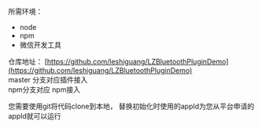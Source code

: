 所需环境：

- node 
- npm
- 微信开发工具


仓库地址： [https://github.com/leshiguang/LZBluetoothPluginDemo](https://github.com/leshiguang/LZBluetoothPluginDemo)<br />master 分支对应插件接入<br />npm分支对应 npm接入

您需要使用git将代码clone到本地， 替换初始化时使用的appId为您从平台申请的appId就可以运行

